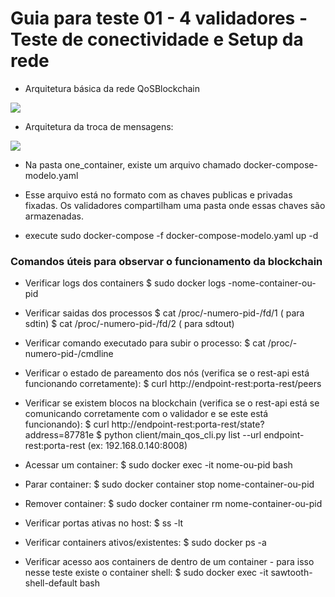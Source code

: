 # Guia para teste 01 - 4 validadores - Teste de conectividade e Setup da rede

- Arquitetura básica da rede QoSBlockchain

<img src="../imgs/qosblockchain_arquitetura.png"/>

- Arquitetura da troca de mensagens:

<img src="../imgs/qosblockchain_arquitetura2.png"/>

* Na pasta one_container, existe um arquivo chamado docker-compose-modelo.yaml

* Esse arquivo está no formato com as chaves publicas e privadas fixadas. Os validadores compartilham uma pasta onde essas chaves são armazenadas.

* execute sudo docker-compose -f docker-compose-modelo.yaml up -d

<h3>Comandos úteis para observar o funcionamento da blockchain</h3>

* Verificar logs dos containers
    $ sudo docker logs -nome-container-ou-pid

* Verificar saidas dos processos
    $ cat /proc/-numero-pid-/fd/1   ( para sdtin)
    $ cat /proc/-numero-pid-/fd/2   ( para sdtout)

* Verificar comando executado para subir o processo:
    $ cat /proc/-numero-pid-/cmdline

* Verificar o estado de pareamento dos nós (verifica se o rest-api está funcionando corretamente):
    $ curl http://endpoint-rest:porta-rest/peers

* Verificar se existem blocos na blockchain (verifica se o rest-api está se comunicando corretamente com o validador e se este está funcionando):
    $ curl http://endpoint-rest:porta-rest/state?address=87781e
    $ python client/main_qos_cli.py list --url endpoint-rest:porta-rest (ex: 192.168.0.140:8008)

* Acessar um container:
    $ sudo docker exec -it nome-ou-pid bash

* Parar container:
    $ sudo docker container stop nome-container-ou-pid

* Remover container:
    $ sudo docker container rm nome-container-ou-pid

* Verificar portas ativas no host:
    $ ss -lt

* Verificar containers ativos/existentes:
    $ sudo docker ps -a

* Verificar acesso aos containers de dentro de um container - para isso nesse teste existe o container shell:
    $ sudo docker exec -it sawtooth-shell-default bash
